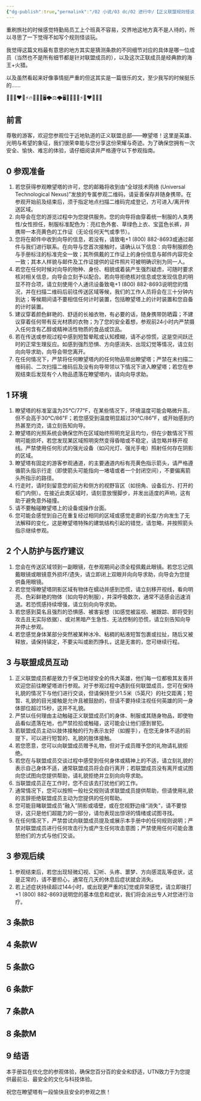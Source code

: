 ```yaml
---
{"dg-publish":true,"permalink":"/02 小说/03 dc/02 进行中/【正义联盟规则怪谈】瞭望塔游客须知 1/","noteIcon":""}
---
```



重刷旅社的时候感觉特勤局员工上个班真不容易，交界地这地方真不是人待的，所以寻思了一下觉得不如写个规则怪谈玩。

我觉得这篇文档最有意思的地方其实是猜测条款的不同细节对应的具体是哪一位成员（当然也不是所有细节都是针对联盟成员的），以及这次正联成员是经典款的海王+火猎。

以及虽然看起来好像事情挺严重的但这其实是一篇很乐的文，至少我写的时候挺乐的……

🦸🏻🦇❤️🚦⚡️🔥🧜🏻‍♂️🖥️🌩️⚖️🌩️🖥️🧜🏻‍♂️🔥⚡️🚦❤️🦇🦸🏻

## 前言

尊敬的游客，欢迎您参观位于近地轨道的正义联盟总部——瞭望塔！这里是英雄、光明与希望的象征，我们很荣幸能与您分享这份荣耀与奇迹。为了确保您拥有一次安全、愉快、难忘的体验，请仔细阅读并严格遵守以下参观指南。

## 0 参观准备

1. ​若您获得参观瞭望塔的许可，您的邮箱将收到由“全球技术网络 (Universal Technological Nexus)”发放的专属参观二维码，请妥善保存并随身携带。在参观开始前及结束后，须于指定地点扫描二维码完成登记，方可进入/离开传送区域。
2. 向导会在您的游览过程中为您提供服务。您的向导将由穿着统一制服的人类男性/女性担任，制服标准配色为：亮红色外套、草绿色上衣、宝蓝色长裤，并携带一本亮黄色的工作证（无论任何天气或季节）。
3. ​您将在邮件中收到向导的信息，若没有，请致电+1 (800) 882-8693或通过邮件与我们进行联系。在向导与您首次接触时，请确认以下信息：向导制服颜色与手册标注的标准完全一致；其所佩戴的工作证上的身份信息与邮件内容完全一致；其本人样貌与邮件及工作证提供的证件照片可被明确识别为同一人。
4. 若您在任何时候对向导的物种、身份、相貌或着装产生强烈疑虑，可随时要求核对相关信息，向导会立刻予以配合。若向导拒绝核对信息或您发现信息的明显不符合项，请立刻使用个人通讯设备致电+1 (800) 882-8693说明您的情况，并在扫描二维码后前往传送区域等候，我们的工作人员将会在三十分钟内到达；等候期间请不要相信任何计时装置，包括瞭望塔上的计时装置和您自备的计时装置。
5. 建议穿着颜色鲜艳的、舒适的长袖衣物，有必要的话，随身携带防晒霜；不建议穿着任何带有反光材质的衣物；为了您的安全着想，参观前24小时内严禁摄入任何含有乙醇或精神活性物质的食品或饮品。
6. 若在传送或参观过程中感到短暂晕眩或认知模糊，请不必惊慌，这是空间跃迁时的正常生理反应。如感到​​强烈恐惧、方向感消失、出现幻觉等​​情况，请立刻​向向导求助，向导会带您离开。
7. 在任何情况下，严禁将任何瞭望塔内的任何物品带出瞭望塔；严禁在未扫描二维码前、二次扫描二维码后及没有向导带领以下情况下进入瞭望塔；若您在参观结束后发现有个人物品遗落在瞭望塔内，请向向导求助。

## 1 环境

1. 瞭望塔的标准室温为25℃/77℉，在某些情况下，环境温度可能会略微升高，但不会高于30℃/86℉；若您感受到温度明显超过30℃/86℉，或开始感到灼热甚至灼烫，请立刻告知向导。
2. 瞭望塔的光照系统会确保您所在区域始终照明充足且均匀，但在少数情况下照明可能损坏，若您发现某区域照明突然变得昏暗或不稳定，请忽略并移开视线。严禁使用任何形式的强光设备（如闪光灯、强光手电）照射任何存在阴影的区域。
3. 瞭望塔有固定的游客参观通道，的主要通道内标有亮黄色指示箭头，请严格遵循箭头指示行走（即使箭头可能指向一堵墙或者一个封闭空间），不要偏离箭头所指示的路径。
4. 行走时，请时刻留意您的前方和侧方的视野盲区（如拐角、设备后方、打开的柜门内侧）。在接近此类区域时，请刻意放慢脚步，并发出适度的声响，这有助于避免意外碰撞。
5. 请不要触碰瞭望塔上的设备或操作台面。
6. 您可能会感觉到自己在重复经过相同的区域或感觉走廊的长度/方向发生了无法解释的变化，这是瞭望塔特殊的建筑结构引起的错觉，请忽略，并按照箭头指示继续参观。

## 2 个人防护与医疗建议

1. 您会在传送区域领到一副眼镜，在参观期间必须全程佩戴此眼镜。若您忘记佩戴眼镜或眼镜意外损坏/遗失，请立即闭上双眼并向向导求助，向导会为您提供备用眼镜。
2. 若您觉得瞭望塔阴影区域有物体在蠕动并感到恐慌，请立刻移开视线，看向明亮、色彩鲜艳的物体（如向导的制服），并深呼吸数次，通常不适感会迅速消退。若恐慌感持续增强，请立刻向向导求助。
3. 若您感到莫名且强烈的恐惧感、被害妄想（如感觉被监视、被跟踪、即将受到攻击且无实际依据）、或对黑暗产生急性、无法控制的恐慌，请立刻告知向导并停止参观。
4. 若您感觉身体某部分突然被某种冰冷、粘稠的粘液短暂包裹或拉扯，随后又被释放，请保持镇定，不要尖叫或剧烈挣扎，这是无害的，您可继续行程。

## 3 与联盟成员互动

1. 正义联盟成员都是​​致力于保卫地球安全的伟大英雄，他们每一位都​​极其友善并欢迎您前往瞭望塔进行参观。对于参观过程中遇到任何联盟成员，您可在保持礼貌的情况下与他们进行交谈，但请​​保持至少1.5米（5英尺）的社交距离​​；短暂、礼貌的目光接触是允许且被鼓励的，但请不要持续注视任何英雄的同一身体部位超过15秒，这并不礼貌。
2. 严禁以任何理由主动触碰正义联盟成员们的身体、制服或其随身物品，即使物品看似遗落在地，也严禁捡拾或触碰，这可能会让他们感到冒犯。
3. 若联盟成员主动以肢体接触的行为表示友好（如握手），在您无身体不适的前提下，可以进行短暂的、礼貌的肢体接触。
4. 若您愿意，您可以向联盟成员赠予礼物，但对于成员赠予您的礼物请礼貌拒绝。
5. 若您在与联盟成员交谈过程中感受到任何身体或精神上的不适，请立刻礼貌的表示自己身体不适，通常联盟成员将会自行离开；若联盟成员没有离开或试图向您试图向您提供帮助，请礼貌拒绝并立刻向向导求助。
6. 当联盟成员正在工作时，您不应该去打扰他们的工作。
7. 通常情况下，您可以按照一般社交规则请求联盟成员提供帮助，但请使用礼貌的言辞拒绝联盟成员主动为您提供的任何帮助。
8. 您可能目睹联盟成员“融入”阴影或墙壁，或在您视野边缘“消失”，请不要惊讶，这只是他们超能力的一部分，请勿表现出惊讶的情绪或试图寻找。 
9. 在任何情况下，严禁尝试向联盟成员提及或展示本手册中的任何规则说明；严禁对联盟成员进行任何攻击行为或产生任何攻击意图；严禁使用任何可能会激怒他们的方式与他们交谈。

## 3 参观后续

1. 参观结束后，若您出现轻微幻视、幻听、头疼、噩梦、方向感混乱等症状，这是正常的，请不要担心，通常在几天的休息后症状就会消失。
2. 若上述症状持续超过144小时，或出现更严重的幻觉或异常感觉，请立即拨打+1 (800) 882-8693说明您的基本信息和症状，我们将会派出专人对您进行治疗。

## 3 条款B

## 4 条款W

## 5 条款G

## 6 条款F

## 7 条款A

## 8 条款M

## 9 结语

本手册旨在​​优化您的参观体验​​，确保您​​百分百的安全和舒适，UTN致力于为您提供最前沿、最安全的文化与科技体验。

祝您在瞭望塔有一段​​愉快且安全的​​参观之旅！